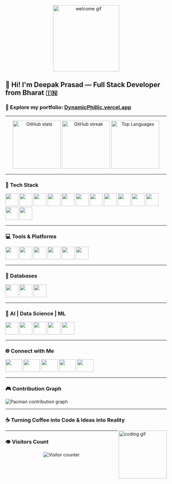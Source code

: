 <div align="center">
  <img height="207" src="https://i.pinimg.com/originals/90/70/32/9070324cdfc07c68d60eed0c39e77573.gif" alt="welcome gif" />
</div>

## 👋 Hi! I'm Deepak Prasad — Full Stack Developer from Bharat 🇮🇳

### 🚀 Explore my portfolio: [DynamicPhillic.vercel.app](https://DynamicPhillic.vercel.app)

---

<div align="center">
  <img src="https://github-readme-stats.vercel.app/api?username=Divine-P-77777&show_icons=true&theme=dracula&count_private=true&include_all_commits=true&hide_border=false" height="150" alt="GitHub stats" />
  <img src="https://streak-stats.demolab.com?user=Divine-P-77777&theme=dracula&hide_border=false" height="150" alt="GitHub streak" />
  <img src="https://github-readme-stats.vercel.app/api/top-langs/?username=Divine-P-77777&layout=compact&langs_count=5&theme=dark&hide_border=false" height="150" alt="Top Languages" />
</div>

---

### 🧠 Tech Stack

<div align="left">
  <!-- Core Web -->
  <img src="https://cdn.jsdelivr.net/gh/devicons/devicon/icons/html5/html5-original.svg" height="40" />
  <img src="https://cdn.jsdelivr.net/gh/devicons/devicon/icons/css3/css3-original.svg" height="40" />
  <img src="https://cdn.jsdelivr.net/gh/devicons/devicon/icons/javascript/javascript-original.svg" height="40" />

  <!-- JS Frameworks -->
  <img src="https://cdn.simpleicons.org/nodedotjs/339933" height="40" />
  <img src="https://skillicons.dev/icons?i=express" height="40" />
  <img src="https://cdn.jsdelivr.net/gh/devicons/devicon/icons/react/react-original.svg" height="40" />
  <img src="https://skillicons.dev/icons?i=redux" height="40" />
  <img src="https://cdn.jsdelivr.net/gh/devicons/devicon/icons/nextjs/nextjs-original.svg" height="40" />
  <img src="https://skillicons.dev/icons?i=tailwind" height="40" />
  <img src="https://skillicons.dev/icons?i=vite" height="40" />

  <!-- TypeScript + Languages -->
  <img src="https://cdn.jsdelivr.net/gh/devicons/devicon/icons/typescript/typescript-original.svg" height="40" />
  <img src="https://cdn.jsdelivr.net/gh/devicons/devicon/icons/python/python-original.svg" height="40" />
  <img src="https://cdn.jsdelivr.net/gh/devicons/devicon/icons/cplusplus/cplusplus-original.svg" height="40" />
</div>

---

### 💻 Tools & Platforms

<div align="left">
  <img src="https://skillicons.dev/icons?i=github" height="40" />
  <img src="https://cdn.jsdelivr.net/gh/devicons/devicon/icons/figma/figma-original.svg" height="40" />
  <img src="https://img.shields.io/badge/Postman-FF6C37?logo=postman&logoColor=black&style=for-the-badge" height="40" />
  <img src="https://skillicons.dev/icons?i=supabase" height="40" />
  <img src="https://skillicons.dev/icons?i=vercel" height="40" />
  <img src="https://img.shields.io/badge/Canva-00C4CC?logo=canva&logoColor=black&style=for-the-badge" height="40" />
</div>

---

### 🧩 Databases

<div align="left">
  <img src="https://cdn.jsdelivr.net/gh/devicons/devicon/icons/firebase/firebase-plain.svg" height="40" />
  <img src="https://cdn.jsdelivr.net/gh/devicons/devicon/icons/mongodb/mongodb-original.svg" height="40" />
  <img src="https://cdn.jsdelivr.net/gh/devicons/devicon/icons/postgresql/postgresql-original.svg" height="40" />
</div>

---

### 🧠 AI | Data Science | ML

<div align="left">
  <img src="https://skillicons.dev/icons?i=py" height="40" />
  <img src="https://cdn.jsdelivr.net/gh/devicons/devicon/icons/numpy/numpy-original.svg" height="40" />
  <img src="https://img.shields.io/badge/pandas-150458?logo=pandas&logoColor=white&style=for-the-badge" height="40" />
  <img src="https://img.shields.io/badge/Kaggle-20BEFF?logo=kaggle&logoColor=black&style=for-the-badge" height="40" />
  <img src="https://skillicons.dev/icons?i=tensorflow" height="40" />
</div>

---

### 🌐 Connect with Me

<div align="left">
  <a href="mailto:dynamicphillic77777@gmail.com" target="_blank"><img src="https://raw.githubusercontent.com/maurodesouza/profile-readme-generator/master/src/assets/icons/social/gmail/default.svg" width="52" height="40" /></a>
  <a href="https://www.linkedin.com/in/deepak-prasad-799128259/" target="_blank"><img src="https://raw.githubusercontent.com/maurodesouza/profile-readme-generator/master/src/assets/icons/social/linkedin/default.svg" width="52" height="40" /></a>
  <a href="https://x.com/CollabDynPhilic" target="_blank"><img src="https://raw.githubusercontent.com/maurodesouza/profile-readme-generator/master/src/assets/icons/social/twitter/default.svg" width="52" height="40" /></a>
  <a href="https://www.hackerrank.com/profile/dynamicphillic71" target="_blank"><img src="https://raw.githubusercontent.com/maurodesouza/profile-readme-generator/master/src/assets/icons/social/hackerrank/default.svg" width="52" height="40" /></a>
  <a href="mailto:dynamicphillic77777@gmail.com" target="_blank"><img src="https://raw.githubusercontent.com/maurodesouza/profile-readme-generator/master/src/assets/icons/social/microsoft-outlook/default.svg" width="52" height="40" /></a>
</div>

---

### 🎮 Contribution Graph

<picture>
  <source media="(prefers-color-scheme: dark)" srcset="https://raw.githubusercontent.com/Divine-P-77777/Divine-P-77777/output/pacman-contribution-graph-dark.svg" />
  <source media="(prefers-color-scheme: light)" srcset="https://raw.githubusercontent.com/Divine-P-77777/Divine-P-77777/output/pacman-contribution-graph.svg" />
  <img alt="Pacman contribution graph" src="https://raw.githubusercontent.com/Divine-P-77777/Divine-P-77777/output/pacman-contribution-graph.svg" />
</picture>

---

### ☕ Turning Coffee into Code & Ideas into Reality

<img align="right" height="150" src="https://media3.giphy.com/media/XP8kV1sQnHF9AL30GE/200w.gif" alt="coding gif" />

---

### 👁️ Visitors Count

<div align="center">
  <img src="https://profile-counter.glitch.me/Divine-P-77777/count.svg?start=181" alt="Visitor counter" />
</div>
